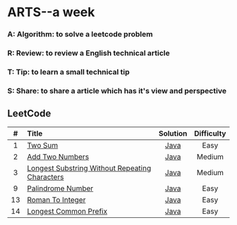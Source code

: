 # ARTS--a week
### A: Algorithm:  to solve a leetcode problem
### R: Review: to review a English technical article
### T: Tip: to learn a small technical tip
### S: Share: to share a article which has it's view and perspective

## LeetCode

| #  | Title | Solution | Difficulty|
|:--:|:-----|:--------:|:---------:|
|1|[Two Sum](https://leetcode.com/problems/two-sum/description/)|[Java](./src/twoSum/TwoSum.java)|Easy|
|2|[Add Two Numbers](https://leetcode.com/problems/add-two-numbers/description/)|[Java](./src/addTwoNumbers/AddTwoNumbers.java)|Medium|
|3|[Longest Substring Without Repeating Characters](https://leetcode.com/problems/longest-substring-without-repeating-characters/description/)|[Java](src/longestSubstring/LongestSubstring.java)|Medium|
|9|[Palindrome Number](https://leetcode.com/problems/palindrome-number/description/)|[Java](./src/palindromeNumber/PalindromeNumber.java)|Easy|
|13|[Roman To Integer](https://leetcode.com/problems/roman-to-integer/description/)|[Java](src/romanToInteger/RomanToInteger.java)|Easy|
|14|[Longest Common Prefix](https://leetcode.com/problems/longest-common-prefix/description/)|[Java](./src/longestCommonPrefix/LongestCommonPrefix.java)|Easy|
